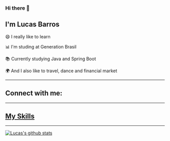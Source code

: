 ### Hi there 👋
## I'm Lucas Barros

😄 I really like to learn

📊 I'm studing at Generation Brasil

📚 Currently studying Java and Spring Boot

🌍 And I also like to travel, dance and financial market

<hr />

## Connect with me:
<a href="https://www.linkedin.com/in/lucasansbarros/" target="_blank">

<hr />

## My Skills
<link rel="stylesheet" href="https://cdn.jsdelivr.net/gh/devicons/devicon@v2.8.2/devicon.min.css">
<hr />

![Lucas's github stats](https://github-readme-stats.vercel.app/api?username=LucasAnseloni&show_icons=true&count_private=true&theme=radical)
